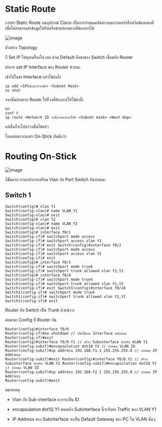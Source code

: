 # Static Route
การทำ Static Route บนอุปกรณ์ Cisco เป็นการกำหนดเส้นทางบนเราเตอร์หรือสวิตช์แบบคงที่ เพื่อให้สามารถส่งข้อมูลไปยังเครือข่ายปลายทางที่ต้องการได้

![image](https://github.com/user-attachments/assets/75d44326-a2d4-4447-b81d-f663b8433192)

ตัวอย่าง Topology

ก็ Set IP ให้ทุกเครื่องไป เลย ส่วน Default คือขาของ Switch เชื่อมกับ Router

ทำการ set IP Interface ของ Router ด้วยนะ

เข้าไปในขา Interface แล้วใช้คำสั่ง

```
ip add <IPที่ต้องการจะตั้ง> <Subnet Mask>
no shut
```

จากนั้นถ้าอยาก Route ไปที่วงที่ต้องการให้ใช้คำสั่ง

```
en
conf t
ip route <Network ID วงที่เราอยากจะไป> <Subnet mask> <Next Hop>
```

แค่นั้นก็จะไปหาวงนั้นได้แล้ว

โอเคต่อมาจะมาทำ On-Stick กันดีกว่า	

# Routing On-Stick

![image](https://github.com/user-attachments/assets/1064ed96-edd4-449b-82ae-e360e928023d)


ก็ขั้นแรก เรามาทำการเตรียม Vlan กับ Port Switch กันก่อนนะ

## Switch 1

```
Switch(config)# vlan Y1 
Switch(config-vlan)# name VLAN_Y1 
Switch(config-vlan)# exit 
Switch(config)# vlan Y2 
Switch(config-vlan)# name VLAN_Y2 
Switch(config-vlan)# exit 
Switch(config)# interface f0/1 
Switch(config-if)# switchport mode access 
Switch(config-if)# switchport access vlan Y1 
Switch(config-if)# exit Switch(config)#interface f0/2 
Switch(config-if)# switchport mode access 
Switch(config-if)# switchport access vlan Y2 
Switch(config-if)# exit 
Switch(config)# interface f0/3 
Switch(config-if)# switchport mode trunk 
Switch(config-if)# switchport trunk allowed vlan Y1,Y2
Switch(config)# interface f0/4 
Switch(config-if)# switchport mode trunk 
Switch(config-if)# switchport trunk allowed vlan Y1,Y2
Switch(config-if)# exit Switch1(config)#interface f0/24 
Switch1(config-if)# switchport mode trunk 
Switch1(config-if)# switchport trunk allowed vlan Y1,Y2 
Switch1(config-if)# exit
```

Router กับ Switch เป็น Trunk ด้วยน้าาา

ต่อมามา Config ที่ Router กัน

```
Router(config)#interface f0/0 
Router(config-if)#no shutdown // เปิดใช้งาน Interface หลักก่อน 
Router(config-if)#exit 
Router(config)#interface f0/0.Y1 // สร้าง Subinterface สำหรับ VLAN Y1 
Router(config-subif)#encapsulation dot1Q Y1 // กำหนด VLAN ID 
Router(config-subif)#ip address 192.168.Y1.1 255.255.255.0 // กำหนด IP Address    
Router(config-subif)#exit Router(config)#interface f0/0.Y2 // สร้าง Subinterface สำหรับ VLAN Y2 Router(config-subif)#encapsulation dot1Q Y2 // กำหนด VLAN ID 
Router(config-subif)#ip address 192.168.Y2.1 255.255.255.0 // กำหนด IP Address 
Router(config-subif)#exit
```

หมายเหตุ
- Vlan กับ Sub-interface ควรจะเป็น ID 

- encapsulation dot1Q Y1 หมายถึง Subinterface นี้จะรับส่ง Traffic ของ VLAN Y1
    
- IP Address ของ Subinterface จะเป็น Default Gateway ของ PC ใน VLAN นั้นๆ
